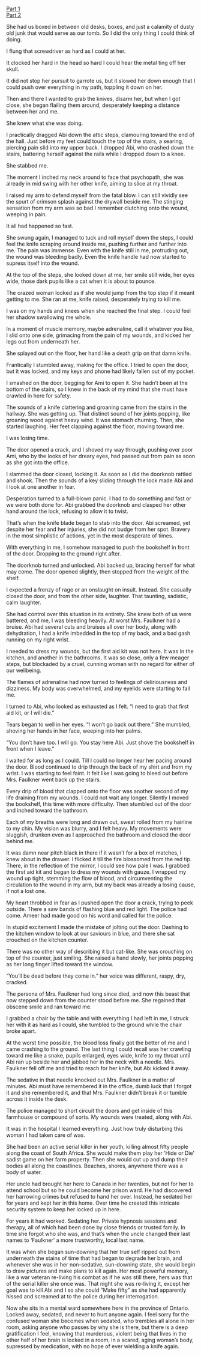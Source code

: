 [Part 1](https://www.reddit.com/r/nosleep/comments/zd0ycv/dont_let_mrs_faulkner_sleep_part_1/)    
[Part 2](https://www.reddit.com/r/nosleep/comments/ze0flf/dont_let_mrs_faulkner_sleep_part_2/) 




She had us boxed in between old desks, boxes, and just a calamity of dusty old junk that would serve as our tomb. So I did the only thing I could think of doing.   

     
I flung that screwdriver as hard as I could at her.    


It clocked her hard in the head so hard I could hear the metal ting off her skull.   


It did not stop her pursuit to garrote us, but it slowed her down enough that I could push over everything in my path, toppling it down on her.   


Then and there I wanted to grab the knives, disarm her, but when I got close, she began flailing them around, desperately keeping a distance between her and me.   


She knew what she was doing.    


I practically dragged Abi down the attic steps, clamouring toward the end of the hall. Just before my feet could touch the top of the stairs, a searing, piercing pain slid into my upper back. I dropped Abi, who crashed down the stairs, battering herself against the rails while I dropped down to a knee.   


She stabbed me.    


The moment I inched my neck around to face that psychopath, she was already in mid swing with her other knife, aiming to slice at my throat.   


I raised my arm to defend myself from the fatal blow. I can still vividly see the spurt of crimson splash against the drywall beside me. The stinging sensation from my arm was so bad I remember clutching onto the wound, weeping in pain.    


It all had happened so fast.   


She swung again, I managed to tuck and roll myself down the steps, I could feel the knife scraping around inside me, pushing further and further into me. The pain was immense. Even with the knife still in me, protruding out, the wound was bleeding badly. Even the knife handle had now started to supress itself into the wound.  


At the top of the steps, she looked down at me, her smile still wide, her eyes wide, those dark pupils like a cat when it is about to pounce.    


The crazed woman looked as if she would jump from the top step if it meant getting to me. She ran at me, knife raised, desperately trying to kill me.     


I was on my hands and knees when she reached the final step. I could feel her shadow swallowing me whole.      


In a moment of muscle memory, maybe adrenaline, call it whatever you like, I slid onto one side, grimacing from the pain of my wounds, and kicked her legs out from underneath her.   


She splayed out on the floor, her hand like a death grip on that damn knife.    


Frantically I stumbled away, making for the office. I tried to open the door, but it was locked, and my keys and phone had likely fallen out of my pocket.    


I smashed on the door, begging for Ami to open it. She hadn’t been at the bottom of the stairs, so I knew in the back of my mind that she must have crawled in here for safety.   


The sounds of a knife clattering and groaning came from the stairs in the hallway. She was getting up.  That distinct sound of her joints popping, like groaning wood against heavy wind. It was stomach churning. Then, she started laughing. Her feet clapping against the floor, moving toward me.


I was losing time.    


The door opened a crack, and I shoved my way through, pushing over poor Ami, who by the looks of her dreary eyes, had passed out from pain as soon as she got into the office.  


I slammed the door closed, locking it. As soon as I did the doorknob rattled and shook. Then the sounds of a key sliding through the lock made Abi and I look at one another in fear.    

   
Desperation turned to a full-blown panic. I had to do something and fast or we were both done for. Abi grabbed the doorknob and clasped her other hand around the lock, refusing to allow it to twist.   


That’s when the knife blade began to stab into the door. Abi screamed, yet despite her fear and her injuries, she did not budge from her spot. Bravery in the most simplistic of actions, yet in the most desperate of times.   


With everything in me, I somehow managed to push the bookshelf in front of the door. Dropping to the ground right after.    


The doorknob turned and unlocked. Abi backed up, bracing herself for what may come. The door opened slightly, then stopped from the weight of the shelf.     


I expected a frenzy of rage or an onslaught on insult. Instead. She casually closed the door, and from the other side, laughter. That taunting, sadistic, calm laughter.   


She had control over this situation in its entirety. She knew both of us were battered, and me, I was bleeding heavily. At worst Mrs. Faulkner had a bruise. Abi had several cuts and bruises all over her body, along with dehydration, I had a knife imbedded in the top of my back, and a bad gash running on my right wrist. 


I needed to dress my wounds, but the first aid kit was not here. It was in the kitchen, and another in the bathrooms. It was so close, only a few meager steps, but blockaded by a cruel, cunning woman with no regard for either of our wellbeing.    


The flames of adrenaline had now turned to feelings of deliriousness and dizziness. My body was overwhelmed, and my eyelids were starting to fail me.   


I turned to Abi, who looked as exhausted as I felt. “I need to grab that first aid kit, or I will die.”   


Tears began to well in her eyes. “I won’t go back out there.” She mumbled, shoving her hands in her face, weeping into her palms.   


“You don’t have too. I will go. You stay here Abi. Just shove the bookshelf in front when I leave.”     


I waited for as long as I could. Till I could no longer hear her pacing around the door. Blood continued to drip through the back of my shirt and from my wrist. I was starting to feel faint. It felt like I was going to bleed out before Mrs. Faulkner went back up the stairs.    


Every drip of blood that clapped onto the floor was another second of my life draining from my wounds. I could not wait any longer. Silently I moved the bookshelf, this time with more difficulty. Then stumbled out of the door and inched toward the bathroom.    


Each of my breaths were long and drawn out, sweat rolled from my hairline to my chin. My vision was blurry, and I felt heavy. My movements were sluggish, drunken even as I approached the bathroom and closed the door behind me.    


It was damn near pitch black in there if it wasn’t for a box of matches, I knew about in the drawer. I flicked it till the fire blossomed from the red tip. There, in the reflection of the mirror, I could see how pale I was. I grabbed the first aid kit and began to dress my wounds with gauze. I wrapped my wound up tight, stemming the flow of blood, and circumventing the circulation to the wound in my arm, but my back was already a losing cause, if not a lost one.    


My heart throbbed in fear as I pushed open the door a crack, trying to peek outside. There a saw bands of flashing blue and red light. The police had come. Ameer had made good on his word and called for the police.   


In stupid excitement I made the mistake of jolting out the door. Dashing to the kitchen window to look at our saviours in blue, and there she sat crouched on the kitchen counter.   


There was no other way of describing it but cat-like. She was crouching on top of the counter, just smiling. She raised a hand slowly, her joints popping as her long finger lifted toward the window.   


“You’ll be dead before they come in.” her voice was different, raspy, dry, cracked.    


The persona of Mrs. Faulkner had long since died, and now this beast that now stepped down from the counter stood before me. She regained that obscene smile and ran toward me.    


I grabbed a chair by the table and with everything I had left in me, I struck her with it as hard as I could, she tumbled to the ground while the chair broke apart.   


At the worst time possible, the blood loss finally got the better of me and I came crashing to the ground. The last thing I could recall was her crawling toward me like a snake, pupils enlarged, eyes wide, knife to my throat until Abi ran up beside her and jabbed her in the neck with a needle. Mrs. Faulkner fell off me and tried to reach for her knife, but Abi kicked it away.    


The sedative in that needle knocked out Mrs. Faulkner in a matter of minutes. Abi must have remembered it in the office, dumb luck that I forgot it and she remembered it, and that Mrs. Faulkner didn’t break it or tumble across it inside the desk.    


The police managed to short circuit the doors and get inside of this farmhouse or compound of sorts. My wounds were treated, along with Abi.     


It was in the hospital I learned everything. Just how truly disturbing this woman I had taken care of was.  


She had been an active serial killer in her youth, killing almost fifty people along the coast of South Africa. She would make them play her ‘Hide or Die’ sadist game on her farm property. Then she would cut up and dump their bodies all along the coastlines. Beaches, shores, anywhere there was a body of water. 


Her uncle had brought her here to Canada in her twenties, but not for her to attend school but so he could become her prison ward. He had discovered her harrowing crimes but refused to hand her over. Instead, he sedated her for years and kept her in this home. Over time he created this intricate security system to keep her locked up in here.    


For years it had worked. Sedating her. Private hypnosis sessions and therapy, all of which had been done by close friends or trusted family. In time she forgot who she was, and that’s when the uncle changed their last names to ‘Faulkner’ a more trustworthy, local last name.      


It was when she began sun-downing that her true self ripped out from underneath the stains of time that had began to degrade her brain, and whenever she was in her non-sedative, sun-downing state, she would begin to draw pictures and make plans to kill again. Her most powerful memory, like a war veteran re-living his combat as if he was still there, hers was that of the serial killer she once was. That night she was re-living it, except her goal was to kill Abi and I so she could “Make fifty” as she had apparently hissed and screamed at to the police during her interrogation.     


Now she sits in a mental ward somewhere here in the province of Ontario. Locked away, sedated, and never to hurt anyone again. I feel sorry for the confused woman she becomes when sedated, who trembles all alone in her room, asking anyone who passes by why she is there, but there is a deep gratification I feel, knowing that murderous, violent being that lives in the other half of her brain is locked in a room, in a scared, aging woman’s body, supressed by medication, with no hope of ever wielding a knife again.